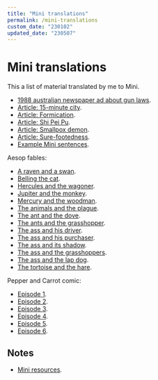 ```yaml
---
title: "Mini translations"
permalink: /mini-translations
custom_date: "230102"
updated_date: "230507"
---
```


# Mini translations

This a list of material translated by me to Mini.

- [1988 australian newspaper ad about gun laws](/i-pensa-a-si-nun).
- [Article: 15-minute city](/15-minute-siti).
- [Article: Formication](/muravi-senti).
- [Article: Shi Pei Pu](/shi-pei-pu).
- [Article: Smallpox demon](/ruja-lati-maladi-demon).
- [Article: Sure-footedness](/sure-pedi-neso).
- [Example Mini sentences](/mini-sentences).

Aesop fables:

- [A raven and a swan](/kali-tori-an-pato).
- [Belling the cat](/en-i-siren-a-gato).
- [Hercules and the wagoner](/hercules-an-vagen-man).
- [Jupiter and the monkey](/jupiter-an-monki).
- [Mercury and the woodman](/merkurius-an-kata-igi-man).
- [The animals and the plague](/animale-an-lati-maladi).
- [The ant and the dove](/muravi-an-pase-tori).
- [The ants and the grasshopper](/muravi-an-kirikiti).
- [The ass and his driver](/tupe-kavalo-an-si-viro-senjore).
- [The ass and his purchaser](/tupe-kavalo-an-si-viro-kopen-man).
- [The ass and its shadow](/tupe-kavalo-an-si-osura).
- [The ass and the grasshoppers](/tupe-kavalo-an-kirikiti).
- [The ass and the lap dog](/tupe-kavalo-an-topi-noga-dogi).
- [The tortoise and the hare](/toti-an-kuneli).

Pepper and Carrot comic:

- [Episode 1](/pepper-an-carrot-1).
- [Episode 2](/pepper-an-carrot-2).
- [Episode 3](/pepper-an-carrot-3).
- [Episode 4](/pepper-an-carrot-4).
- [Episode 5](/pepper-an-carrot-5).
- [Episode 6](/pepper-an-carrot-6).

## Notes

- [Mini resources](/mini-resources).
